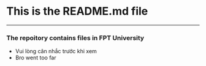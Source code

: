 # This is the README.md file
---
### The repoitory contains files in FPT University

* Vui lòng cân nhắc trước khi xem
* Bro went too far 